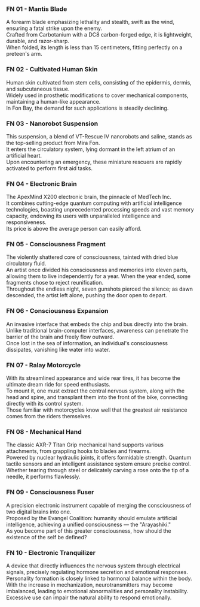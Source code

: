 ### FN 01 - Mantis Blade
A forearm blade emphasizing lethality and stealth, swift as the wind, ensuring a fatal strike upon the enemy. <br>
Crafted from Carbotanium with a DC8 carbon-forged edge, it is lightweight, durable, and razor-sharp. <br>
When folded, its length is less than 15 centimeters, fitting perfectly on a preteen's arm.

### FN 02 - Cultivated Human Skin
Human skin cultivated from stem cells, consisting of the epidermis, dermis, and subcutaneous tissue. <br>
Widely used in prosthetic modifications to cover mechanical components, maintaining a human-like appearance. <br>
In Fon Bay, the demand for such applications is steadily declining.

### FN 03 - Nanorobot Suspension
This suspension, a blend of VT-Rescue IV nanorobots and saline, stands as the top-selling product from Mira Fon. <br>
It enters the circulatory system, lying dormant in the left atrium of an artificial heart. <br>
Upon encountering an emergency, these miniature rescuers are rapidly activated to perform first aid tasks.

### FN 04 - Electronic Brain
The ApexMind X200 electronic brain, the pinnacle of MedTech Inc. <br>
It combines cutting-edge quantum computing with artificial intelligence technologies, boasting unprecedented processing speeds and vast memory capacity, endowing its users with unparalleled intelligence and responsiveness. <br> 
Its price is above the average person can easily afford.

### FN 05 - Consciousness Fragment
The violently shattered core of consciousness, tainted with dried blue circulatory fluid. <br>
An artist once divided his consciousness and memories into eleven parts, allowing them to live independently for a year. When the year ended, some fragments chose to reject reunification. <br>
Throughout the endless night, seven gunshots pierced the silence; as dawn descended, the artist left alone, pushing the door open to depart.

### FN 06 - Consciousness Expansion
An invasive interface that embeds the chip and bus directly into the brain. <br>
Unlike traditional brain-computer interfaces, awareness can penetrate the barrier of the brain and freely flow outward. <br>
Once lost in the sea of information, an individual's consciousness dissipates, vanishing like water into water.

### FN 07 - Ralay Motorcycle
With its streamlined appearance and wide rear tires, it has become the ultimate dream ride for speed enthusiasts. <br>
To mount it, one must extract the central nervous system, along with the head and spine, and transplant them into the front of the bike, connecting directly with its control system. <br>
Those familiar with motorcycles know well that the greatest air resistance comes from the riders themselves.

### FN 08 - Mechanical Hand
The classic AXR-7 Titan Grip mechanical hand supports various attachments, from grappling hooks to blades and firearms. <br> 
Powered by nuclear hydraulic joints, it offers formidable strength. Quantum tactile sensors and an intelligent assistance system ensure precise control. <br>
Whether tearing through steel or delicately carving a rose onto the tip of a needle, it performs flawlessly.

### FN 09 - Consciousness Fuser
A precision electronic instrument capable of merging the consciousness of two digital brains into one. <br> 
Proposed by the Evangel Coalition: humanity should emulate artificial intelligence, achieving a unified consciousness — the "Arayashiki." <br>
As you become part of this greater consciousness, how should the existence of the self be defined?

### FN 10 - Electronic Tranquilizer
A device that directly influences the nervous system through electrical signals, precisely regulating hormone secretion and emotional responses. <br>
Personality formation is closely linked to hormonal balance within the body. With the increase in mechanization, neurotransmitters may become imbalanced, leading to emotional abnormalities and personality instability. <br>
Excessive use can impair the natural ability to respond emotionally.
